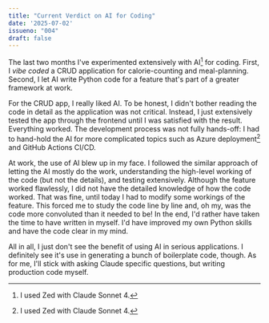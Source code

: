 ```yaml
---
title: "Current Verdict on AI for Coding"
date: '2025-07-02'
issueno: "004"
draft: false
---
```


The last two months I've experimented extensively with AI[^1] for coding. First, I *vibe coded* a CRUD application for calorie-counting and meal-planning. Second, I let AI write Python code for a feature that's part of a greater framework at work.

For the CRUD app, I really liked AI. To be honest, I didn't bother reading the code in detail as the application was not critical. Instead, I just extensively tested the app through the frontend until I was satisfied with the result. Everything worked. The development process was not fully hands-off: I had to hand-hold the AI for more complicated topics such as Azure deployment[^1] and GitHub Actions CI/CD.

At work, the use of AI blew up in my face. I followed the similar approach of letting the AI mostly do the work, understanding the high-level working of the code (but not the details), and testing extensively. Although the feature worked flawlessly, I did not have the detailed knowledge of how the code worked. That was fine, until today I had to modify some workings of the feature. This forced me to study the code line by line and, oh my, was the code more convoluted than it needed to be! In the end, I'd rather have taken the time to have written in myself. I'd have improved my own Python skills and have the code clear in my mind.

All in all, I just don't see the benefit of using AI in serious applications. I definitely see it's use in generating a bunch of boilerplate code, though. As for me, I'll stick with asking Claude specific questions, but writing production code myself.

[^1]: I used Zed with Claude Sonnet 4.
[^2]: The AI was really bad at Bicep IaC.
